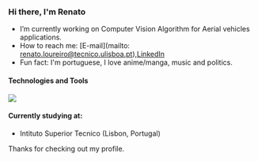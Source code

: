 ### Hi there, I'm Renato

- I’m currently working on Computer Vision Algorithm for Aerial vehicles applications.
- How to reach me: [E-mail](mailto: renato.loureiro@tecnico.ulisboa.pt),[LinkedIn](https://www.linkedin.com/in/renato-loureiro-68639514b/)
- Fun fact: I'm portuguese, I love anime/manga, music and politics. 

#### Technologies and Tools

<p>
<img src="https://img.shields.io/badge/-%20C%2B%2B%20-brightgreen"/>
</p>

#### Currently studying at:
 - Intituto Superior Tecnico (Lisbon, Portugal)
 
Thanks for checking out my profile.

<!--
**renatoloureiro/renatoloureiro** is a ✨ _special_ ✨ repository because its `README.md` (this file) appears on your GitHub profile.

Here are some ideas to get you started:

- 🔭 I’m currently working on ...
- 🌱 I’m currently learning ...
- 👯 I’m looking to collaborate on ...
- 🤔 I’m looking for help with ...
- 💬 Ask me about ...
- 📫 How to reach me: ...
- 😄 Pronouns: ...
- ⚡ Fun fact: ...
-->
